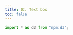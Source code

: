 ```yaml
---
title: 03. Text box
toc: false
---
```


```js
import * as d3 from "npm:d3";
```

<!-- Scroll container -->
<section class="scroll-container">
  <div class="scroll-info">
    <div id="chart-container" class="chart ">
      <!-- testing here -->
      <div class="test">
          <p></p>
      </div>
      <!-- chart svg here -->
      <div id="chart-mobile" ></div>
      <div id="chart-tablet" ></div>
      <div id="chart-desktop" class="card"></div>
    </div>
  </div>
</section>

```js
// 1) Fetch data using FileAttachment
const text = await FileAttachment("data/sections-text.csv").csv({ typed: true }); // Text Box data
const data = await FileAttachment("data/guac-price.csv").csv({ typed: true }); // Bar Chart data

// Process chart data
data.forEach(d => {
  d.cost    = +d.cost;
  d.tariff  = +d.tariff;
  d.profit  = +d.profit;
  d.section = +d.section;
  d.total   = +d.total;
});
```

```js
// 2) Append scroll sections to container
const container = d3.select(".scroll-container");

// Create and append scroll sections based on the CSV data
const sections = container.selectAll(".scroll-section")
  .data(text.sort((a,b) => a.section - b.section))
  .enter()
  .append("div")
    .attr("class", "scroll-section")
    .attr("data-step", d => d.section);

// Add the title to each section
sections.append("h1")
  .text(d => d.title);

// Add the text-section with proper data-group attribute
const textSections = sections.append("div")
  .attr("class", "text-section")
  .attr("data-group", d => d.group || `group${d.section}`); // Use group from data or create default

// Add the text-box with HTML content
textSections.append("div")
  .attr("class", "text-box")
  .html(d => d.text);

// 3) Set up chart dimensions and scales
const width  = 100, height = 300;
const margin = { top: 20, right: 20, bottom: 20, left: 20 };
const keys   = ["cost", "tariff", "profit"];
const color = d3.scaleOrdinal()
  .domain(keys)
  .range(["#507a3a", "#a6bf43", "#d1601d"]);

const x = d3.scaleBand()
  .domain(["bar"])
  .range([margin.left, width - margin.right])
  .padding(0.3);

const y = d3.scaleLinear()
  .range([height - margin.bottom, margin.top]);

const svg = d3.create("svg")
  .attr("viewBox", [0,0,width,height]);

document.getElementById("chart-desktop").appendChild(svg.node());

// 4) Create utility function for segments
function getSegments(sectionNum) {
  // Find matching section row
  let row = data.find(d => d.section === sectionNum);
  // But if not found (e.g. sectionNum === 0), use an all-zeros row
  if (!row) {
    row = { cost: 0, tariff: 0, profit: 0, total: 0 };
  }
  const series = d3.stack().keys(keys)([row]);
  return series.map(layer => ({
    key:   layer.key,
    y0:    layer[0][0],
    y1:    layer[0][1],
    value: row[layer.key],
    total: row.total
  }));
}

// 5) Set up transition settings
const DUR   = 800;
const EASE  = d3.easeCubicOut;
const DELAY = { segments: 0, values: 200, total: 400 };

// 6) Initialize chart groups
svg.append("g").attr("class", "bars");
svg.append("g").attr("class", "values");
svg.append("g").attr("class", "totals");

// 7) Define update function
function updateChart(sectionNumber) {
  const segs = getSegments(+sectionNumber);
  const maxY = d3.max(segs, d => d.y1);
  y.domain([0, maxY]).nice();

  // --- segments ---
  svg.select("g.bars").selectAll("rect.segment")
    .data(segs, d => d.key)
    .join(
      enter => enter.append("rect")
        .attr("class", "segment")
        .attr("x", x("bar"))
        .attr("width", x.bandwidth())
        .attr("y", y(0))
        .attr("height", 0)
        .attr("fill", d => color(d.key))
        .call(g => g.transition().duration(DUR).ease(EASE)
          .attr("y", d => y(d.y1))
          .attr("height", d => y(d.y0) - y(d.y1))
        ),

      update => update.transition().duration(DUR).ease(EASE)
        .attr("y", d => y(d.y1))
        .attr("height", d => y(d.y0) - y(d.y1)),

      exit => exit.transition().duration(DUR/2)
        .attr("y", y(0))
        .attr("height", 0)
        .remove()
    );

  // --- value labels ---
  svg.select("g.values").selectAll("text.value")
    .data(segs.filter(d => d.value > 0), d => d.key)
    .join(
      enter => enter.append("text")
        .attr("class", "value")
        .attr("x", x("bar") + x.bandwidth()/2)
        .attr("y", y(0))
        .attr("fill", "white")
        .attr("font-size", "10px")
        .attr("text-anchor", "middle")
        .attr("opacity", 0)
        .text(d => `$${d.value.toFixed(2)}`)
        .call(g => g.transition().delay(DELAY.values).duration(DUR).ease(EASE)
          .attr("y", d => (y(d.y0) + y(d.y1))/2 + 2)
          .attr("opacity", 1)
        ),

      update => update.transition().delay(DELAY.values).duration(DUR).ease(EASE)
        .attr("y", d => (y(d.y0) + y(d.y1))/2 + 2)
        .attr("opacity", 1)
        .text(d => `$${d.value.toFixed(2)}`),

      exit => exit.transition().duration(DUR/2)
        .attr("opacity", 0)
        .remove()
    );

  // --- total label (above last segment) ---
  const topSeg = segs[segs.length-1];
  const totalArr = topSeg.total > 0 ? [topSeg] : [];
  svg.select("g.totals").selectAll("text.total")
    .data(totalArr, d => d.key)
    .join(
      enter => enter.append("text")
        .attr("class", "total")
        .attr("x", x("bar") + x.bandwidth()/2)
        .attr("y", y(0))
        .attr("text-anchor", "middle")
        .attr("font-weight", "bold")
        .attr("opacity", 0)
        .text(d => `$${d.total.toFixed(2)}`)
        .call(g => g.transition().delay(DELAY.total).duration(DUR).ease(EASE)
          .attr("y", y(topSeg.y1) - 8)
          .attr("opacity", 1)
        ),

      update => update.transition().delay(DELAY.total).duration(DUR).ease(EASE)
        .attr("y", y(topSeg.y1) - 8)
        .attr("opacity", 1)
        .text(d => `$${d.total.toFixed(2)}`),

      exit => exit.remove()
    );
}

// 8) Set up the intersection observer AFTER sections are created
// (This was likely the issue - observer was set up before sections existed)
const info = document.querySelector(".test");
const secs = document.querySelectorAll(".scroll-section");

const obs = new IntersectionObserver((ents) => {
  let best = ents.filter(e => e.isIntersecting)
                 .sort((a,b) => b.intersectionRatio - a.intersectionRatio)[0];
  if (best) {
    const step = +best.target.dataset.step;
    info.textContent = step;
    info.className = `test test--step-${step}`;
    updateChart(step);
  } else {
    info.textContent = "0";
    info.className = "test";
    updateChart(0);
  }
}, {
  rootMargin: "-50% 0% -50% 0%",
  threshold: [0, 0.25, 0.5, 0.75, 1]
});

// 9) Start observing sections and initialize chart
secs.forEach(s => obs.observe(s));
updateChart(1); // Initialize the chart with section 1 data

invalidation.then(() => obs.disconnect());
```

<!-- ```js
(async function(){
  // ————————————————
  // 1) Load both CSVs
  // ————————————————
  const text = await FileAttachment("data/sections-text.csv")
    .csv({typed:true});
  const data = await FileAttachment("data/guac-price.csv")
    .csv({typed:true});

  // ————————————————
  // 2) Build the scroll sections
  // ————————————————
  const container = d3.select(".scroll-container");
  const secs = container.selectAll(".scroll-section")
    .data(text, d=>d.section)
    .enter().append("div")
      .attr("class","scroll-section")
      .attr("data-step", d=>d.section);

  secs.append("h1").text(d=>d.title);
  secs.append("div")
      .attr("class","text-section")
      .attr("data-group", d=>d.group || `group${d.section}`)
    .append("div")
      .attr("class","text-box")
      .html(d=>d.text);

  // ————————————————
  // 3) Pre‑process the guac data & create the SVG + groups
  // ————————————————
  data.forEach(d => {
    d.cost=+d.cost; d.tariff=+d.tariff; 
    d.profit=+d.profit; d.section=+d.section; 
    d.total=+d.total;
  });

  const width=100, height=300;
  const margin={top:20,right:20,bottom:20,left:20};
  const keys=["cost","tariff","profit"];
  const color = d3.scaleOrdinal().domain(keys)
    .range(["#507a3a","#a6bf43","#d1601d"]);
  const x = d3.scaleBand()
    .domain(["bar"])
    .range([margin.left, width-margin.right])
    .padding(0.3);
  const y = d3.scaleLinear()
    .range([height-margin.bottom, margin.top]);

  const svg = d3.create("svg")
    .attr("viewBox",[0,0,width,height]);
  document.getElementById("chart-desktop")
    .appendChild(svg.node());

  svg.append("g").attr("class","bars");
  svg.append("g").attr("class","values");
  svg.append("g").attr("class","totals");

  function getSegments(sec){
    let row = data.find(d=>d.section===sec)
      || {cost:0,tariff:0,profit:0,total:0};
    return d3.stack().keys(keys)([row])
      .map(layer=>({
        key: layer.key,
        y0: layer[0][0],
        y1: layer[0][1],
        value: row[layer.key],
        total: row.total
      }));
  }

  const DUR=800, EASE=d3.easeCubicOut;
  const DELAY={segments:0,values:200,total:400};

  function updateChart(sectionNumber){
    const segs = getSegments(sectionNumber);
    y.domain([0,d3.max(segs,d=>d.y1)]).nice();

    // bars
    svg.select("g.bars").selectAll("rect.segment")
      .data(segs, d=>d.key)
      .join(
        enter => enter.append("rect")
          .attr("class","segment")
          .attr("x", x("bar"))
          .attr("width", x.bandwidth())
          .attr("y", y(0))
          .attr("height",0)
          .attr("fill", d=>color(d.key))
          .call(g=>g.transition().duration(DUR).ease(EASE)
            .attr("y", d=>y(d.y1))
            .attr("height", d=>y(d.y0)-y(d.y1))
          ),
        update => update.transition().duration(DUR).ease(EASE)
          .attr("y", d=>y(d.y1))
          .attr("height", d=>y(d.y0)-y(d.y1)),
        exit => exit.transition().duration(DUR/2)
          .attr("y", y(0))
          .attr("height", 0)
          .remove()
      );

    // values
    svg.select("g.values").selectAll("text.value")
      .data(segs.filter(d=>d.value>0), d=>d.key)
      .join(
        enter => enter.append("text")
          .attr("class","value")
          .attr("x", x("bar")+x.bandwidth()/2)
          .attr("y", y(0))
          .attr("fill","white")
          .attr("font-size","10px")
          .attr("text-anchor","middle")
          .attr("opacity",0)
          .text(d=>`$${d.value.toFixed(2)}`)
          .call(g=>g.transition().delay(DELAY.values).duration(DUR).ease(EASE)
            .attr("y",(d=> (y(d.y0)+y(d.y1))/2 + 2))
            .attr("opacity",1)
          ),
        update => update.transition().delay(DELAY.values).duration(DUR).ease(EASE)
          .attr("y", d=> (y(d.y0)+y(d.y1))/2 + 2)
          .attr("opacity",1)
          .text(d=>`$${d.value.toFixed(2)}`),
        exit => exit.transition().duration(DUR/2)
          .attr("opacity",0)
          .remove()
      );

    // total
    const top = segs[segs.length-1];
    const totalArr = top.total>0 ? [top] : [];
    svg.select("g.totals").selectAll("text.total")
      .data(totalArr, d=>d.key)
      .join(
        enter => enter.append("text")
          .attr("class","total")
          .attr("x", x("bar")+x.bandwidth()/2)
          .attr("y", y(0))
          .attr("text-anchor","middle")
          .attr("font-weight","bold")
          .attr("opacity",0)
          .text(d=>`$${d.total.toFixed(2)}`)
          .call(g=>g.transition().delay(DELAY.total).duration(DUR).ease(EASE)
            .attr("y", y(top.y1)-8)
            .attr("opacity",1)
          ),
        update => update.transition().delay(DELAY.total).duration(DUR).ease(EASE)
          .attr("y", y(top.y1)-8)
          .attr("opacity",1)
          .text(d=>`$${d.total.toFixed(2)}`),
        exit => exit.remove()
      );
  }

  // ————————————————
  // 4) Observer + initial seed
  // ————————————————
  const info = document.querySelector(".test");
  const observer = new IntersectionObserver((entries) => {
    const best = entries
      .filter(e=>e.isIntersecting)
      .sort((a,b)=>b.intersectionRatio - a.intersectionRatio)[0];
    const step = best ? +best.target.dataset.step : 0;
    info.textContent = step;
    info.className   = step ? `test test--step-${step}` : "test";
    updateChart(step);
  }, {
    rootMargin: "-50% 0% -50% 0%",
    threshold : [0,0.25,0.5,0.75,1]
  });

  d3.selectAll(".scroll-section").nodes()
    .forEach(node => observer.observe(node));

  // seed the chart so you see SECTION 1 before any scroll
  updateChart(1);
})();
``` -->



<style>
  /* Container for the whole scrolling experience */
.scroll-container {
  position: relative;
  margin: 1rem auto;
  font-family: var(--sans-serif);
}

/* This element now takes the full viewport height */
.scroll-info {
  position: sticky;
  height: 100vh;          /* Full viewport height */
  top: 0;                 /* Sticks to the top */
  margin: 0 auto;
  display: flex;
  align-items: center;
  justify-content: center;
  font-size: 64px;
  transition: background-color 0.5s ease;
  background-color: var(--theme-background-alt);
}

/* Optional: test element modifications, if any */
.test {
  position: absolute;
  left: 10px;
  background-color: var(--theme-background-alt);
}

.test--step-1 {
  background-color: #4269d0;
}

.test--step-2 {
  background-color: #efb118;
}

.test--step-3 {
  background-color: #ff725c;
}

.test--step-4 {
  background-color: #6cc5b0;
}

/* Each scroll section now covers the full height of the viewport */
.scroll-section {
  position: relative;
  height: 100vh;          /* Full viewport height */
  /* margin: 1rem 0; */
  display: flex;
  align-items: start;
  justify-content: center;
  border: solid 1px var(--theme-foreground-focus);
  background: color-mix(in srgb, var(--theme-foreground-focus) 5%, transparent);
  padding: 1rem;
  box-sizing: border-box;
}

/* Responsive chart display remains the same */
#chart-desktop,
#chart-tablet,
#chart-mobile {
  display: none;
}

/*desktop*/
@media (min-width: 750px) {
  #chart-desktop {
    display: flex;
    justify-content: end;
    width: 720px;
    height: 509px;
    margin: 0 auto;
  }
  .text-section {
    position: absolute;
    top: 20%;
    left: 50%;
    transform: translate(-75%, -50%);
    width: 100%;
    display: flex;
    justify-content: center;
    z-index: 1000;
  }
}

/*tablet*/
@media (min-width: 618px) and (max-width: 749px) {
  #chart-tablet {
    display: block;
    width: 557px;
    height: 509px;
    margin: 0 auto;
  }
  .text-section {
    position: absolute;
    top: 20%;
    left: 45%;
    transform: translate(-100%, -50%);
    width: 50%;
    display: flex;
    justify-content: center;
    pointer-events: none;
    z-index: 1000;
    color: #4b535d;
    letter-spacing: 0.36px;
  }
  .text-box {
    font-size: 15px;
  }
}

/*mobile*/
@media (max-width: 617px) {
  #chart-mobile {
    display: block;
    width: 320px;
    height: 509px;
    margin: 0 auto;
  }
  .text-section {
    position: absolute;
    top: 20%;
    left: 50%;
    transform: translate(-50%, -50%);
    width: 100%;
    display: flex;
    justify-content: center;
    pointer-events: none;
    z-index: 1000;
    color: #4b535d;
    letter-spacing: 0.36px;
  }
  .text-box {
    font-size: 15px !important;
  }
}

#chart-container {
  position: relative;
  z-index: 1;
  display: flex;
}

.text-box {
  background: white;
  padding: 20px;
  max-width: 300px;
  border-radius: 4px;
  box-shadow: 0 4px 12px rgba(0, 0, 0, 0.1);
  opacity: 0.93;
  position: relative;
  margin: 0 20px;
  stroke: #7f7f7f;
  font-family: "Lyon-RegularNo2" !important;
  color: #4b535d;
  letter-spacing: 0.36px;
  font-size: 16px;
}

.text-avocado { 
  background-color: #507a3a; 
  color: #ffffff; 
  font-family: "Lyon-RegularNo2" !important;
  letter-spacing: 0.36px;
  font-size: 16px;
}

.text-tariff { 
  background-color: #d1601d; 
  color: #ffffff; 
  font-family: "Lyon-RegularNo2" !important;
  letter-spacing: 0.36px;
  font-size: 16px;
}

.text-profit { 
  background-color: #92a83b; 
  color: #ffffff; 
  font-family: "Lyon-RegularNo2" !important;
  letter-spacing: 0.36px;
  font-size: 16px;
}

.text-consumer { 
  background-color: #4b535d; 
  color: #ffffff; 
  font-family: "Lyon-RegularNo2" !important;
  letter-spacing: 0.36px;
  font-size: 16px;
}

</style>
